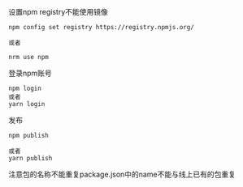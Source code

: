 设置npm registry不能使用镜像
```
npm config set registry https://registry.npmjs.org/

或者

nrm use npm
```
登录npm账号
```
npm login
或者
yarn login
```

发布
```
npm publish

或者
yarn publish

```

注意包的名称不能重复package.json中的name不能与线上已有的包重复